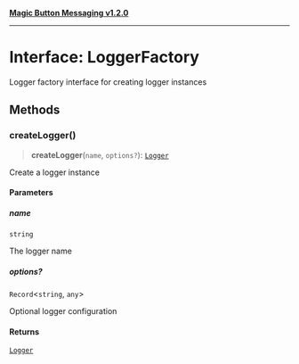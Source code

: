 [**Magic Button Messaging v1.2.0**](../README.md)

***

# Interface: LoggerFactory

Logger factory interface for creating logger instances

## Methods

### createLogger()

> **createLogger**(`name`, `options?`): [`Logger`](Logger.md)

Create a logger instance

#### Parameters

##### name

`string`

The logger name

##### options?

`Record`\<`string`, `any`\>

Optional logger configuration

#### Returns

[`Logger`](Logger.md)
